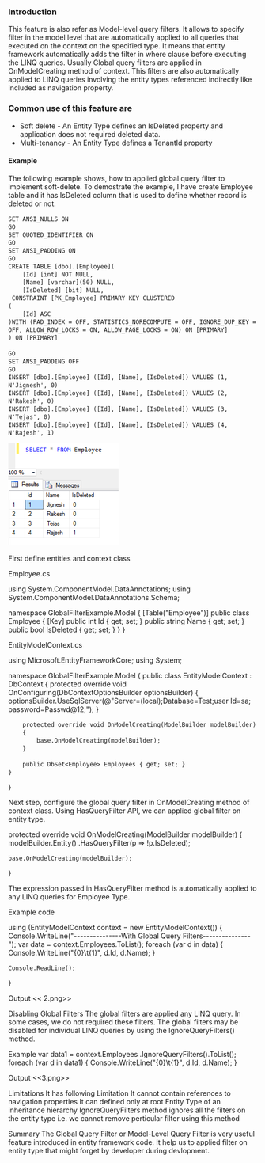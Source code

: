 ### Introduction
This feature is also refer as Model-level query filters. It allows to specify filter in the model level that are automatically applied to all queries that executed on the context on the specified type. It means that entity framework automatically adds the filter in where clause before executing the LINQ queries. Usually Global query filters are applied in OnModelCreating method of context. This filters are also automatically applied to LINQ queries involving the entity types referenced indirectly like included as navigation property.

### Common use of this feature are
* Soft delete - An Entity Type defines an IsDeleted property and application does not required deleted data.
* Multi-tenancy - An Entity Type defines a TenantId property

#### Example
The following example shows, how to applied global query filter to implement soft-delete. To demostrate the example, I have create Employee table and it has IsDeleted column that is used to define whether record is deleted or not.
```
SET ANSI_NULLS ON
GO
SET QUOTED_IDENTIFIER ON
GO
SET ANSI_PADDING ON
GO
CREATE TABLE [dbo].[Employee](
	[Id] [int] NOT NULL,
	[Name] [varchar](50) NULL,
	[IsDeleted] [bit] NULL,
 CONSTRAINT [PK_Employee] PRIMARY KEY CLUSTERED 
(
	[Id] ASC
)WITH (PAD_INDEX = OFF, STATISTICS_NORECOMPUTE = OFF, IGNORE_DUP_KEY = OFF, ALLOW_ROW_LOCKS = ON, ALLOW_PAGE_LOCKS = ON) ON [PRIMARY]
) ON [PRIMARY]

GO
SET ANSI_PADDING OFF
GO
INSERT [dbo].[Employee] ([Id], [Name], [IsDeleted]) VALUES (1, N'Jignesh', 0)
INSERT [dbo].[Employee] ([Id], [Name], [IsDeleted]) VALUES (2, N'Rakesh', 0)
INSERT [dbo].[Employee] ([Id], [Name], [IsDeleted]) VALUES (3, N'Tejas', 0)
INSERT [dbo].[Employee] ([Id], [Name], [IsDeleted]) VALUES (4, N'Rajesh', 1)
```

![alt text](ScreenShots/1.png "")

First define entities and context class

Employee.cs

using System.ComponentModel.DataAnnotations;
using System.ComponentModel.DataAnnotations.Schema;

namespace GlobalFilterExample.Model
{
    [Table("Employee")]
    public class Employee
    {
        [Key]
        public int Id { get; set; }
        public string Name { get; set; }
        public bool IsDeleted { get; set; }
    }
}

EntityModelContext.cs

using Microsoft.EntityFrameworkCore;
using System;

namespace GlobalFilterExample.Model
{
    public class EntityModelContext : DbContext
    {
        protected override void OnConfiguring(DbContextOptionsBuilder optionsBuilder)
        {
            optionsBuilder.UseSqlServer(@"Server=(local);Database=Test;user Id=sa; password=Passwd@12;");
        }

        protected override void OnModelCreating(ModelBuilder modelBuilder)
        {
            base.OnModelCreating(modelBuilder);
        }

        public DbSet<Employee> Employees { get; set; }
    }
}

Next step, configure the global query filter in OnModelCreating  method of context class. Using HasQueryFilter API, we can applied global filter on entity type.

protected override void OnModelCreating(ModelBuilder modelBuilder)
{
    modelBuilder.Entity<Employee>()
        .HasQueryFilter(p => !p.IsDeleted);

    base.OnModelCreating(modelBuilder);
}

The expression passed in HasQueryFilter method is automatically applied to any LINQ queries for Employee Type.

Example code

using (EntityModelContext context = new EntityModelContext())
{
    Console.WriteLine("---------------With Global Query Filters---------------");
    var data = context.Employees.ToList();
    foreach (var d in data)
    {
        Console.WriteLine("{0}\t{1}", d.Id, d.Name);
    }

    Console.ReadLine();
}

Output
<< 2.png>>

Disabling Global Filters
The global filters are applied any LINQ query. In some cases, we do not required these filters. The global filters may be disabled for individual LINQ queries by using the IgnoreQueryFilters() method.

Example
var data1 = context.Employees
    .IgnoreQueryFilters().ToList();
foreach (var d in data1)
{
    Console.WriteLine("{0}\t{1}", d.Id, d.Name);
}

Output
<<3.png>>

Limitations
It has following Limitation
It cannot contain references to navigation properties
It can defined only at root Entity Type of an inheritance hierarchy
IgnoreQueryFilters method ignores all the filters on the entity type i.e. we cannot remove perticular filter using this method

Summary
The Global Query Filter or Model-Level Query Filter is very useful feature introduced in entity framework code. It help us to applied filter on entity type that might forget by developer during devlopment. 
